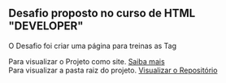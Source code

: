 <h2>Desafio proposto no curso de HTML "DEVELOPER"</h2>


O Desafio foi criar uma página para treinas as Tag

Para visualizar o Projeto como site. <a href="https://avalosdev.github.io/Desafio01_Html/">Saiba mais</a>
<br>
Para visualizar a pasta raiz do projeto. <a href="https://github.com/avalosdev/Desafio01_Html/tree/master">Visualizar o Repositório</a>
